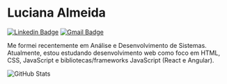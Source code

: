 # Luciana Almeida

[![Linkedin Badge](https://img.shields.io/badge/-Luciana%20Almeida-F0E6E5?style=flat-square&logo=Linkedin&logoColor=black&link=https://www.linkedin.com/in/mlucianaap/)](https://www.linkedin.com/in/mlucianaap/) 
[![Gmail Badge](https://img.shields.io/badge/-mlucianaap@gmail.com-F0E6E5?style=flat-square&logo=Gmail&logoColor=black&link=mailto:mlucianaap@gmail.com)](mailto:mlucianaap@gmail.com)

Me formei recentemente em Análise e Desenvolvimento de Sistemas. Atualmente, estou estudando desenvolvimento web como foco em HTML, CSS, JavaScript e bibliotecas/frameworks JavaScript (React e Angular). 

![GitHub Stats](https://github-readme-stats.vercel.app/api?username=mlucianaap&theme=transparent&bg_color=000&border_color=30A3DC&show_icons=true&icon_color=30A3DC&title_color=E94D5F&text_color=FFF)